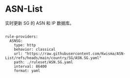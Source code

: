 
# ASN-List

实时更新 SG 的 ASN 和 IP 数据库。

<pre><code class="language-javascript">
rule-providers:
  ASNSG:
    type: http
    behavior: classical
    url: "https://raw.githubusercontent.com/Kwisma/ASN-List/refs/heads/main/country/SG/ASN.SG.yaml"
    path: ./ruleset/ASN.SG.yaml
    interval: 86400
    format: yaml
</code></pre>